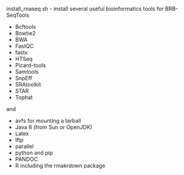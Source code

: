 install_rnaseq.sh - install several useful bioinformatics tools for BRB-SeqTools

* Bcftools
* Bowtie2
* BWA
* FastQC
* fastx
* HTSeq
* Picard-tools
* Samtools
* SnpEff
* SRAtoolkit
* STAR
* Tophat

and

* avfs for mounting a tarball
* Java 8 (from Sun or OpenJDK)
* Latex
* lftp 
* parallel
* python and pip
* PANDOC
* R including the rmakrdown package
